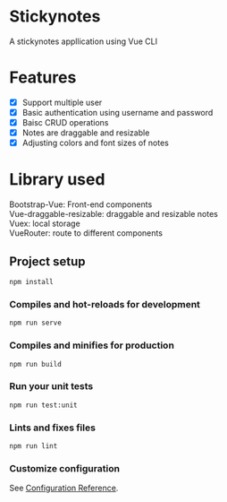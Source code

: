 # Stickynotes

A stickynotes appllication using Vue CLI

# Features
- [x] Support multiple user  
- [x] Basic authentication using username and password  
- [x] Baisc CRUD operations  
- [x] Notes are draggable and resizable  
- [x] Adjusting colors and font sizes of notes  

# Library used
Bootstrap-Vue: Front-end components   
Vue-draggable-resizable: draggable and resizable notes  
Vuex: local storage  
VueRouter: route to different components  



## Project setup
```
npm install
```

### Compiles and hot-reloads for development
```
npm run serve
```

### Compiles and minifies for production
```
npm run build
```

### Run your unit tests
```
npm run test:unit
```

### Lints and fixes files
```
npm run lint
```

### Customize configuration
See [Configuration Reference](https://cli.vuejs.org/config/).

